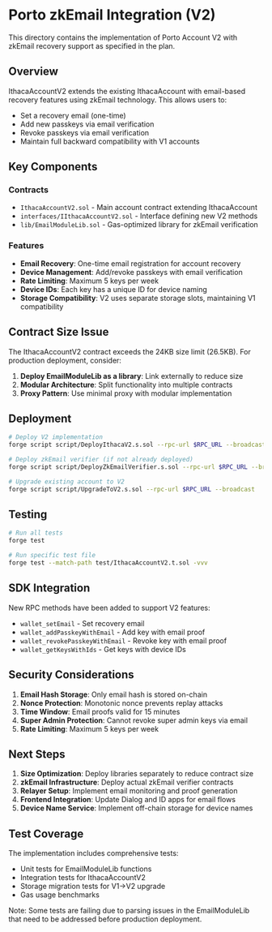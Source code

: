 # Porto zkEmail Integration (V2)

This directory contains the implementation of Porto Account V2 with zkEmail recovery support as specified in the plan.

## Overview

IthacaAccountV2 extends the existing IthacaAccount with email-based recovery features using zkEmail technology. This allows users to:
- Set a recovery email (one-time)
- Add new passkeys via email verification
- Revoke passkeys via email verification
- Maintain full backward compatibility with V1 accounts

## Key Components

### Contracts
- `IthacaAccountV2.sol` - Main account contract extending IthacaAccount
- `interfaces/IIthacaAccountV2.sol` - Interface defining new V2 methods
- `lib/EmailModuleLib.sol` - Gas-optimized library for zkEmail verification

### Features
- **Email Recovery**: One-time email registration for account recovery
- **Device Management**: Add/revoke passkeys with email verification
- **Rate Limiting**: Maximum 5 keys per week
- **Device IDs**: Each key has a unique ID for device naming
- **Storage Compatibility**: V2 uses separate storage slots, maintaining V1 compatibility

## Contract Size Issue

The IthacaAccountV2 contract exceeds the 24KB size limit (26.5KB). For production deployment, consider:

1. **Deploy EmailModuleLib as a library**: Link externally to reduce size
2. **Modular Architecture**: Split functionality into multiple contracts
3. **Proxy Pattern**: Use minimal proxy with modular implementation

## Deployment

```bash
# Deploy V2 implementation
forge script script/DeployIthacaV2.s.sol --rpc-url $RPC_URL --broadcast

# Deploy zkEmail verifier (if not already deployed)
forge script script/DeployZkEmailVerifier.s.sol --rpc-url $RPC_URL --broadcast

# Upgrade existing account to V2
forge script script/UpgradeToV2.s.sol --rpc-url $RPC_URL --broadcast
```

## Testing

```bash
# Run all tests
forge test

# Run specific test file
forge test --match-path test/IthacaAccountV2.t.sol -vvv
```

## SDK Integration

New RPC methods have been added to support V2 features:
- `wallet_setEmail` - Set recovery email
- `wallet_addPasskeyWithEmail` - Add key with email proof
- `wallet_revokePasskeyWithEmail` - Revoke key with email proof
- `wallet_getKeysWithIds` - Get keys with device IDs

## Security Considerations

1. **Email Hash Storage**: Only email hash is stored on-chain
2. **Nonce Protection**: Monotonic nonce prevents replay attacks
3. **Time Window**: Email proofs valid for 15 minutes
4. **Super Admin Protection**: Cannot revoke super admin keys via email
5. **Rate Limiting**: Maximum 5 keys per week

## Next Steps

1. **Size Optimization**: Deploy libraries separately to reduce contract size
2. **zkEmail Infrastructure**: Deploy actual zkEmail verifier contracts
3. **Relayer Setup**: Implement email monitoring and proof generation
4. **Frontend Integration**: Update Dialog and ID apps for email flows
5. **Device Name Service**: Implement off-chain storage for device names

## Test Coverage

The implementation includes comprehensive tests:
- Unit tests for EmailModuleLib functions
- Integration tests for IthacaAccountV2
- Storage migration tests for V1→V2 upgrade
- Gas usage benchmarks

Note: Some tests are failing due to parsing issues in the EmailModuleLib that need to be addressed before production deployment.